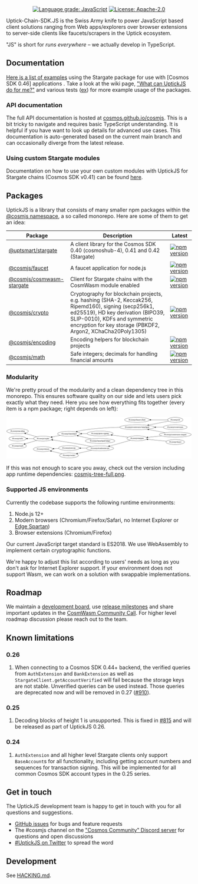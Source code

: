 <div align="center">
  <a href="https://lgtm.com/projects/g/cosmos/cosmjs/context:javascript"><img alt="Language grade: JavaScript" src="https://img.shields.io/lgtm/grade/javascript/g/cosmos/cosmjs.svg?logo=lgtm&logoWidth=18"/></a>
  <a href="https://github.com/cosmos/cosmjs/blob/main/LICENSE">
    <img alt="License: Apache-2.0" src="https://img.shields.io/github/license/cosmos/cosmjs.svg" />
  </a>
</div>

Uptick-Chain-SDK.JS is the Swiss Army knife to power JavaScript based client solutions
ranging from Web apps/explorers over browser extensions to server-side clients
like faucets/scrapers in the Uptick ecosystem.

"JS" is short for _runs everywhere_ – we actually develop in TypeScript.

## Documentation

[Here is a list of examples][guided tour] using the Stargate package for use
with [Cosmos SDK 0.46] applications . Take a look at the wiki
page,
["What can UptickJS do for me?"](https://github.com/cosmos/cosmjs/wiki/What-can-UptickJS-do-for-me%3F)
and various tests
([ex](https://github.com/cosmos/cosmjs/blob/main/packages/stargate/src/signingstargateclient.spec.ts))
for more example usage of the packages.

[guided tour]:
  https://gist.github.com/webmaster128/8444d42a7eceeda2544c8a59fbd7e1d9
[cosmos sdk 0.41]: https://github.com/cosmos/cosmos-sdk/tree/v0.41.0
[gaia 4]: https://github.com/cosmos/gaia/tree/v4.0.0

### API documentation

The full API documentation is hosted at [cosmos.github.io/cosmjs]. This is a bit
tricky to navigate and requires basic TypeScript understanding. It is helpful if
you have want to look up details for advanced use cases. This documentation is
auto-generated based on the current main branch and can occasionally diverge
from the latest release.

[cosmos.github.io/cosmjs]: https://cosmos.github.io/cosmjs

### Using custom Stargate modules

Documentation on how to use your own custom modules with UptickJS for Stargate
chains (Cosmos SDK v0.41) can be found
[here](https://github.com/cosmos/cosmjs/blob/main/packages/stargate/CUSTOM_PROTOBUF_CODECS.md).

## Packages

UptickJS is a library that consists of many smaller npm packages within the
[@cosmjs namespace](https://www.npmjs.com/org/cosmjs), a so called monorepo.
Here are some of them to get an idea:

| Package                                                 | Description                                                                                                                                                                                                                              | Latest                                                                                                                                |
| ------------------------------------------------------- | ---------------------------------------------------------------------------------------------------------------------------------------------------------------------------------------------------------------------------------------- | ------------------------------------------------------------------------------------------------------------------------------------- |
| [@uptsmart/stargate](packages/stargate)                   | A client library for the Cosmos SDK 0.40 (cosmoshub-4), 0.41 and 0.42 (Stargate)                                                                                                                                                         | [![npm version](https://img.shields.io/npm/v/@uptsmart/stargate.svg)](https://www.npmjs.com/package/@uptsmart/stargate)                   |
| [@cosmjs/faucet](packages/faucet)                       | A faucet application for node.js                                                                                                                                                                                                         | [![npm version](https://img.shields.io/npm/v/@cosmjs/faucet.svg)](https://www.npmjs.com/package/@cosmjs/faucet)                       |
| [@cosmjs/cosmwasm-stargate](packages/cosmwasm-stargate) | Client for Stargate chains with the CosmWasm module enabled                                                                                                                                                                              | [![npm version](https://img.shields.io/npm/v/@cosmjs/cosmwasm-stargate.svg)](https://www.npmjs.com/package/@cosmjs/cosmwasm-stargate) |
| [@cosmjs/crypto](packages/crypto)                       | Cryptography for blockchain projects, e.g. hashing (SHA-2, Keccak256, Ripemd160), signing (secp256k1, ed25519), HD key derivation (BIPO39, SLIP-0010), KDFs and symmetric encryption for key storage (PBKDF2, Argon2, XChaCha20Poly1305) | [![npm version](https://img.shields.io/npm/v/@cosmjs/crypto.svg)](https://www.npmjs.com/package/@cosmjs/crypto)                       |
| [@cosmjs/encoding](packages/encoding)                   | Encoding helpers for blockchain projects                                                                                                                                                                                                 | [![npm version](https://img.shields.io/npm/v/@cosmjs/encoding.svg)](https://www.npmjs.com/package/@cosmjs/encoding)                   |
| [@cosmjs/math](packages/math)                           | Safe integers; decimals for handling financial amounts                                                                                                                                                                                   | [![npm version](https://img.shields.io/npm/v/@cosmjs/math.svg)](https://www.npmjs.com/package/@cosmjs/math)                           |

### Modularity

We're pretty proud of the modularity and a clean dependency tree in this
monorepo. This ensures software quality on our side and lets users pick exactly
what they need. Here you see how everything fits together (every item is a npm
package; right depends on left):

![UptickJS dependency tree](docs/cosmjs-tree.png)

If this was not enough to scare you away, check out the version including app
runtime dependencies: [cosmjs-tree-full.png](docs/cosmjs-tree-full.png).

<!--
Build with depsight (https://github.com/webmaster128/depsight), using:

from_npm . | depsight --include "^@cosmjs" --format png --dpi 150 --output docs/cosmjs-tree.png
from_npm . | depsight --exclude cosmjs-monorepo-root --format png --dpi 150 --output docs/cosmjs-tree-full.png
optipng docs/cosmjs-tree*.png
-->

### Supported JS environments

Currently the codebase supports the following runtime environments:

1. Node.js 12+
2. Modern browsers (Chromium/Firefox/Safari, no Internet Explorer or
   [Edge Spartan](https://en.wikipedia.org/wiki/Microsoft_Edge#Development))
3. Browser extensions (Chromium/Firefox)

Our current JavaScript target standard is ES2018. We use WebAssembly to
implement certain cryptographic functions.

We're happy to adjust this list according to users' needs as long as you don't
ask for Internet Explorer support. If your environment does not support Wasm, we
can work on a solution with swappable implementations.

## Roadmap

We maintain a [development board](https://github.com/orgs/cosmos/projects/6),
use [release milestones](https://github.com/cosmos/cosmjs/milestones) and share
important updates in the [CosmWasm Community Call]. For higher level roadmap
discussion please reach out to the team.

[cosmwasm community call]:
  https://github.com/CosmWasm/cosmwasm/issues?q=label%3A%22Community+Call+%F0%9F%97%BA%F0%9F%93%9E%22

## Known limitations

### 0.26

1. When connecting to a Cosmos SDK 0.44+ backend, the verified queries from
   `AuthExtension` and `BankExtension` as well as
   `StargateClient.getAccountVerified` will fail because the storage keys are
   not stable. Unverified queries can be used instead. Those queries are
   deprecated now and will be removed in 0.27 ([#910]).

[#910]: https://github.com/cosmos/cosmjs/pull/910

### 0.25

1. Decoding blocks of height 1 is unsupported. This is fixed in [#815] and will
   be released as part of UptickJS 0.26.

[#815]: https://github.com/cosmos/cosmjs/pull/815

### 0.24

1. `AuthExtension` and all higher level Stargate clients only support
   `BaseAccount`s for all functionality, including getting account numbers and
   sequences for transaction signing. This will be implemented for all common
   Cosmos SDK account types in the 0.25 series.

## Get in touch

The UptickJS development team is happy to get in touch with you for all questions
and suggestions.

- [GitHub issues](https://github.com/cosmos/cosmjs/issues) for bugs and feature
  requests
- The #cosmjs channel on the
  ["Cosmos Community" Discord server](https://discord.gg/vcExX9T) for questions
  and open discussions
- [#UptickJS on Twitter](https://twitter.com/search?q=%23CosmJS) to spread the
  word

## Development

See [HACKING.md](HACKING.md).
